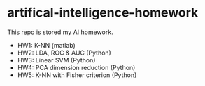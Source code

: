 # artifical-intelligence-homework

This repo is stored my AI homework.
- HW1: K-NN (matlab)
- HW2: LDA, ROC & AUC (Python)
- HW3: Linear SVM (Python)
- HW4: PCA dimension reduction (Python)
- HW5: K-NN with Fisher criterion (Python)
